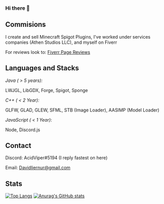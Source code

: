 ### Hi there 👋

## Commisions
I create and sell Minecraft Spigot Plugins, I've worked under services companies (Athen Studios LLC), and myself on Fiverr

For reviews look to:
[Fiverr Page Reviews](https://www.fiverr.com/tvipert/make-you-a-minecraft-plugin)

## Languages and Stacks ##
*Java ( > 5 years):*


LWJGL, LibGDX, Forge, Spigot, Sponge

*C++ ( < 2 Year):*


GLFW, GLAD, GLEW, SFML, STB (Image Loader), AASIMP (Model Loader)

*JavaScript ( < 1 Year)*:


Node, Discord.js

## Contact ##

Discord: AcidViper#5194 (I reply fastest on here)


Email: Davidliernur@gmail.com


## Stats ##
[![Top Langs](https://github-readme-stats.vercel.app/api/top-langs/?username=AcidicViper&layout=compact)](https://github.com/anuraghazra/github-readme-stats)
[![Anurag's GitHub stats](https://github-readme-stats.vercel.app/api?username=AcidicViper)](https://github.com/anuraghazra/github-readme-stats)

